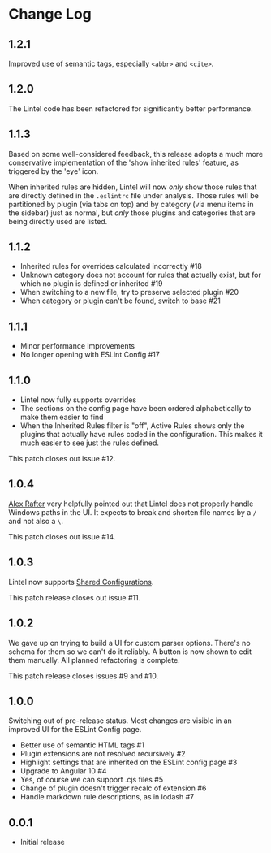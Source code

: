 # Change Log

## 1.2.1

Improved use of semantic tags, especially `<abbr>` and `<cite>`.

## 1.2.0

The Lintel code has been refactored for significantly better performance.

## 1.1.3

Based on some well-considered feedback, this release adopts a much more conservative implementation of the 'show inherited rules' feature, as triggered by the 'eye' icon.

When inherited rules are hidden, Lintel will now _only_ show those rules that are directly defined in the `.eslintrc` file under analysis. Those rules will be partitioned by plugin (via tabs on top) and by category (via menu items in the sidebar) just as normal, but _only_ those plugins and categories that are being directly used are listed.

## 1.1.2

- Inherited rules for overrides calculated incorrectly #18
- Unknown category does not account for rules that actually exist, but for which no plugin is defined or inherited #19
- When switching to a new file, try to preserve selected plugin #20
- When category or plugin can't be found, switch to base #21

## 1.1.1

- Minor performance improvements
- No longer opening with ESLint Config #17

## 1.1.0

- Lintel now fully supports overrides
- The sections on the config page have been ordered alphabetically to make them easier to find
- When the Inherited Rules filter is "off", Active Rules shows only the plugins that actually have rules coded in the configuration. This makes it much easier to see just the rules defined.

This patch closes out issue #12.

## 1.0.4

[Alex Rafter](https://github.com/Alex-Rafter) very helpfully pointed out that Lintel does not properly handle Windows paths in the UI. It expects to break and shorten file names by a `/` and not also a `\`.

This patch closes out issue #14.

## 1.0.3

Lintel now supports [Shared Configurations](https://eslint.org/docs/developer-guide/shareable-configs).

This patch release closes out issue #11.

## 1.0.2

We gave up on trying to build a UI for custom parser options. There's no schema for them so we can't do it reliably. A button is now shown to edit them manually. All planned refactoring is complete.

This patch release closes issues #9 and #10.

## 1.0.0

Switching out of pre-release status. Most changes are visible in an improved UI for the ESLint Config page.

- Better use of semantic HTML tags #1
- Plugin extensions are not resolved recursively #2
- Highlight settings that are inherited on the ESLint config page #3
- Upgrade to Angular 10 #4
- Yes, of course we can support .cjs files #5
- Change of plugin doesn't trigger recalc of extension #6
- Handle markdown rule descriptions, as in lodash #7

## 0.0.1

- Initial release
